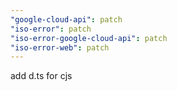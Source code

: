 ```yaml
---
"google-cloud-api": patch
"iso-error": patch
"iso-error-google-cloud-api": patch
"iso-error-web": patch
---
```


add d.ts for cjs
